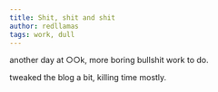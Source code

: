 ```yaml
---
title: Shit, shit and shit
author: redllamas
tags: work, dull
---
```


another day at ○○k, more boring bullshit work to do.

tweaked the blog a bit, killing time mostly.